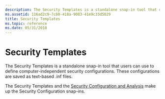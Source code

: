 ```yaml
---
description: The Security Templates is a standalone snap-in tool that users can use to define computer-independent security configurations. These configurations are saved as text-based .inf files.
ms.assetid: 116ad2c9-7c60-418a-9083-41e9c33d5029
title: Security Templates
ms.topic: reference
ms.date: 05/31/2018
---
```


# Security Templates

The Security Templates is a standalone snap-in tool that users can use to define computer-independent security configurations. These configurations are saved as text-based .inf files.

The Security Templates and the [Security Configuration and Analysis](security-configuration-and-analysis.md) make up the Security Configuration snap-ins.

 

 



